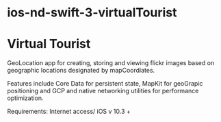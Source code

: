 
# ios-nd-swift-3-virtualTourist
# Virtual Tourist

GeoLocation app for creating, storing and viewing flickr images based on geographic locations designated by mapCoordiates.

Features include Core Data for persistent state, MapKit for geoGrapic positioning and GCP and native networking utilities for performance optimization.

Requirements: 
Internet access/ iOS v 10.3 +

